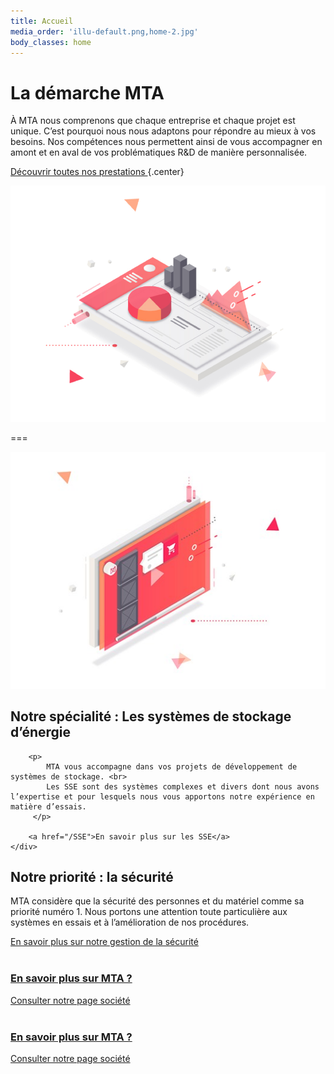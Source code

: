 ```yaml
---
title: Accueil
media_order: 'illu-default.png,home-2.jpg'
body_classes: home
---
```


# La démarche MTA 

À MTA nous comprenons que chaque entreprise et chaque projet est unique. C’est pourquoi nous nous adaptons pour répondre au mieux à vos besoins. Nos compétences nous permettent ainsi de vous accompagner en amont et en aval de vos problématiques R&D de manière personnalisée.

[Découvrir toutes nos prestations ](/prestations-et-demarche) {.center}

![](illu-default.png)

===

<div class="specialty">
    <div>
        <img src="home-2.jpg" alt="">
    </div>
    <div>
        <h2>Notre spécialité :   
            <span>Les systèmes de stockage d’énergie</span>
        </h2>

        <p>
            MTA vous accompagne dans vos projets de développement de systèmes de stockage. <br>
            Les SSE sont des systèmes complexes et divers dont nous avons l’expertise et pour lesquels nous vous apportons notre expérience en matière d’essais.
         </p>

        <a href="/SSE">En savoir plus sur les SSE</a>
    </div>
</div>

<div class="security">
   <h2>Notre priorité : <span>la sécurité</span></h2> 
    <p>MTA considère que la sécurité des personnes et du matériel comme sa priorité numéro 1. Nous portons une attention toute particulière aux systèmes en essais et à l’amélioration de nos procédures.</p>
    <a href="securite">En savoir plus sur notre gestion de la sécurité</a>
</div>

<div class="grid-2">
    <div>
        <a href="">
        	<img src="" alt="" />
            <h3>En savoir plus sur MTA ?</h3>
            <span>Consulter notre page société</span>
        </a>
    </div> 
    <div>
        <a href="">
        	<img src="" alt="" />
            <h3>En savoir plus sur MTA ?</h3>
            <span>Consulter notre page société</span>
        </a>
    </div>
</div>